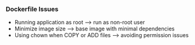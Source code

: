 ### Dockerfile Issues

- Running application as root --> run as non-root user
- Minimize image size --> base image with minimal dependencies
- Using chown when COPY or ADD files --> avoiding permission issues

